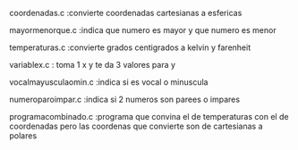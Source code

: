 coordenadas.c :convierte coordenadas cartesianas a esfericas

mayormenorque.c :indica que numero es mayor y que numero es menor

temperaturas.c :convierte grados centigrados a kelvin y farenheit

variablex.c : toma 1 x y te da 3 valores para y

vocalmayusculaomin.c :indica si es vocal o minuscula

numeroparoimpar.c :indica si 2 numeros son parees o impares

programacombinado.c :programa que convina el de temperaturas con el de coordenadas pero las coordenas que convierte son de cartesianas a polares

